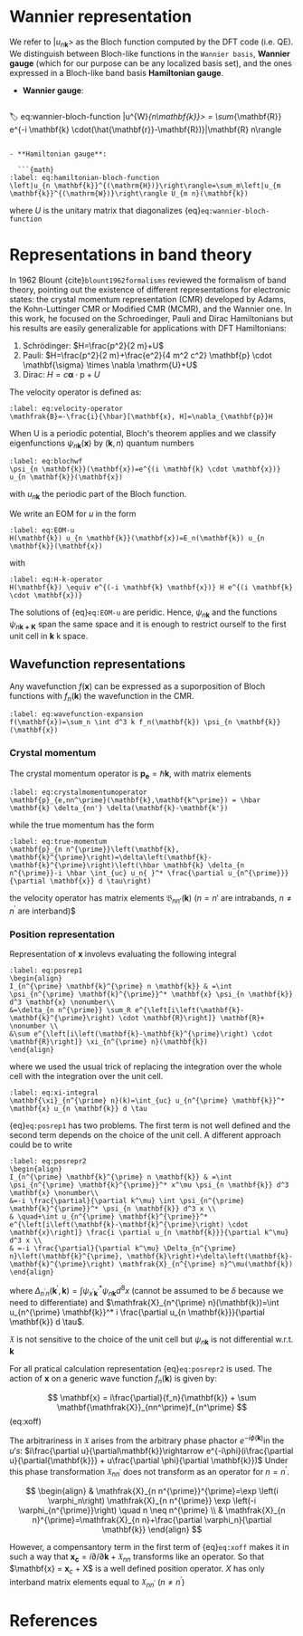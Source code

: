 # Wannier representation
We refer to $|u_{n\mathbf{k}}>$ as the Bloch function computed by the DFT code (i.e. QE).
We distinguish between Bloch-like functions in the `Wannier basis`, **Wannier gauge** (which for our purpose can be any localized basis set), and the ones expressed in a Bloch-like band basis **Hamiltonian gauge**.

- **Wannier gauge**: 
  
  ```{math}
:label: eq:wannier-bloch-function
|u^{W}_{n\mathbf{k}}> = \sum_{\mathbf{R}} e^{-i \mathbf{k} \cdot(\hat{\mathbf{r}}-\mathbf{R})}|\mathbf{R} n\rangle
```
  
- **Hamiltonian gauge**:
  
  ```{math}
:label: eq:hamiltonian-bloch-function
\left|u_{n \mathbf{k}}^{(\mathrm{H})}\right\rangle=\sum_m\left|u_{m \mathbf{k}}^{(\mathrm{W})}\right\rangle U_{m n}(\mathbf{k})
```

where $U$ is the unitary matrix that diagonalizes {eq}`eq:wannier-bloch-function` 

# Representations in band theory
In 1962 Blount {cite}`blount1962formalisms` reviewed the formalism of band theory, pointing out the existence of different representations for electronic states: the crystal momentum representation (CMR) developed by Adams, the Kohn-Luttinger CMR or Modified CMR (MCMR), and the Wannier one.
In this work, he focused on the Schroedinger, Pauli and Dirac Hamiltonians but his results are easily generalizable for applications with DFT Hamiltonians:

 1) Schrödinger: $H=\frac{p^2}{2 m}+U$
 2) Pauli: $H=\frac{p^2}{2 m}+\frac{e^2}{4 m^2 c^2} \mathbf{p} \cdot \mathbf{\sigma} \times \nabla \mathrm{U}+U$
 3) Dirac: $H=c \boldsymbol{\alpha} \cdot \mathrm{p}+U$

The velocity operator is defined as:

```{math}
:label: eq:velocity-operator
\mathfrak{B}=-\frac{i}{\hbar}[\mathbf{x}, H]=\nabla_{\mathbf{p}}H
```

When U is a periodic potential, Bloch's theorem applies and we classify eigenfunctions $\psi_{n\mathbf{k}}(\mathbf{x})$ by ($\mathbf{k}, n$) quantum numbers

```{math}
:label: eq:blochwf
\psi_{n \mathbf{k}}(\mathbf{x})=e^{(i \mathbf{k} \cdot \mathbf{x})} u_{n \mathbf{k}}(\mathbf{x})
```
with $u_{n\mathbf{k}}$ the periodic part of the Bloch function.

We write an EOM for $u$ in the form
```{math}
:label: eq:EOM-u
H(\mathbf{k}) u_{n \mathbf{k}}(\mathbf{x})=E_n(\mathbf{k}) u_{n \mathbf{k}}(\mathbf{x})
```

with

```{math}
:label: eq:H-k-operator
H(\mathbf{k}) \equiv e^{(-i \mathbf{k} \mathbf{x})} H e^{(i \mathbf{k} \cdot \mathbf{x})}
```

The solutions of {eq}`eq:EOM-u` are peridic. Hence, $\psi_{n\mathbf{k}}$ and the functions $\psi_{n\mathbf{k+K}}$ span the same space and it is enough
to restrict ourself to the first unit cell in $\mathbf{k}$ k space.

## Wavefunction representations
Any wavefunction $f(\mathbf{x})$ can be expressed as a suporposition of Bloch functions with $f_{n}(\mathbf{k})$ the wavefunction in the CMR.

```{math}
:label: eq:wavefunction-expansion
f(\mathbf{x})=\sum_n \int d^3 k f_n(\mathbf{k}) \psi_{n \mathbf{k}}(\mathbf{x})
```

### Crystal momentum
The crystal momentum operator is $\mathbf{p_e} = \hbar \mathbf{k}$, with matrix elements

```{math}
:label: eq:crystalmomentumoperator
\mathbf{p}_{e,nn^\prime}(\mathbf{k},\mathbf{k^\prime}) = \hbar \mathbf{k} \delta_{nn'} \delta(\mathbf{k}-\mathbf{k'})
```

while the true momentum has the form

```{math}
:label: eq:true-momentum
\mathbf{p}_{n n^{\prime}}\left(\mathbf{k}, \mathbf{k}^{\prime}\right)=\delta\left(\mathbf{k}-\mathbf{k}^{\prime}\right)\left(\hbar \mathbf{k} \delta_{n n^{\prime}}-i \hbar \int_{uc} u_n{ }^* \frac{\partial u_{n^{\prime}}}{\partial \mathbf{x}} d \tau\right)
```

the velocity operator has matrix elements $\mathfrak{B}_{nn\prime}(\mathbf{k})$ ($n=n\prime$ are intrabands, $n\neq n^\prime$ are interband)$

### Position representation
Representation of $\mathbf{x}$ involevs evaluating the following integral

```{math}
:label: eq:posrep1
\begin{align}
I_{n^{\prime} \mathbf{k}^{\prime} n \mathbf{k}} & =\int \psi_{n^{\prime} \mathbf{k}^{\prime}}^* \mathbf{x} \psi_{n \mathbf{k}} d^3 \mathbf{x} \nonumber\\
&=\delta_{n n^{\prime}} \sum_R e^{\left[i\left(\mathbf{k}-\mathbf{k}^{\prime}\right) \cdot \mathbf{R}\right]} \mathbf{R}+ \nonumber \\
&\sum e^{\left[i\left(\mathbf{k}-\mathbf{k}^{\prime}\right) \cdot \mathbf{R}\right]} \xi_{n^{\prime} n}(\mathbf{k})
\end{align}
```

where we used the usual trick of replacing the integration over the whole cell with the integration over the unit cell.

```{math}
:label: eq:xi-integral
\mathbf{\xi}_{n^{\prime} n}(k)=\int_{uc} u_{n^{\prime} \mathbf{k}}^* \mathbf{x} u_{n \mathbf{k}} d \tau
```

{eq}`eq:posrep1` has two problems. The first term is not well defined and the second term depends on the choice of the unit cell.
A different approach could be to write

```{math}
:label: eq:posrepr2
\begin{align}
I_{n^{\prime} \mathbf{k}^{\prime} n \mathbf{k}} & =\int \psi_{n^{\prime} \mathbf{k}^{\prime}}^* x^\mu \psi_{n \mathbf{k}} d^3 \mathbf{x} \nonumber\\
&=-i \frac{\partial}{\partial k^\mu} \int \psi_{n^{\prime} \mathbf{k}^{\prime}}^* \psi_{n \mathbf{k}} d^3 x \\
& \quad+\int u_{n^{\prime} \mathbf{k}^{\prime}}^* e^{\left[i\left(\mathbf{k}-\mathbf{k}^{\prime}\right) \cdot \mathbf{x}\right]} \frac{i \partial u_{n \mathbf{k}}}{\partial k^\mu} d^3 x \\
& =-i \frac{\partial}{\partial k^\mu} \Delta_{n^{\prime} n}\left(\mathbf{k}^{\prime}, \mathbf{k}\right)+\delta\left(\mathbf{k}-\mathbf{k}^{\prime}\right) \mathfrak{X}_{n^{\prime} n}^\mu(\mathbf{k})
\end{align}
```

where $\Delta_{n^{\prime} n}\left(\mathbf{k}^{\prime}, \mathbf{k}\right)=\int \psi_{x^{\prime} \mathbf{k}^{\prime}}^* \psi_{n \mathbf{k}} d^8 x$ (cannot be assumed to be $\delta$ because we need to differentiate) and $\mathfrak{X}_{n^{\prime} n}(\mathbf{k})=\int u_{n^{\prime} \mathbf{k}}^* i \frac{\partial u_{n \mathbf{k}}}{\partial \mathbf{k}} d \tau$.

$\mathfrak{X}$ is not sensitive to the choice of the unit cell but $\psi_{n\mathbf{k}}$ is not differential w.r.t. $\mathbf{k}$

For all pratical calculation representation {eq}`eq:posrepr2` is used.
The action of $\mathbf{x}$ on a generic wave function $f_n(\mathbf{k})$ is given by:

$$
\mathbf{x} = i\frac{\partial}{f_n}{\mathbf{k}} + \sum \mathbf{\mathfrak{X}}_{nn^\prime}f_{n^\prime}
$$ (eq:xoff)

The arbitrariness in $\mathfrak{X}$ arises from the arbitrary phase phactor $e^{-i\phi(\mathbf{k})}$in the $u's$: $i\frac{\partial u}{\partial\mathbf{k}}\rightarrow e^{-i\phi}(i\frac{\partial u}{\partial{\mathbf{k}}} + u\frac{\partial \phi}{\partial \mathbf{k}})$
Under this phase transformation $\mathfrak{X}_{nn^\prime}$ does not transform as an operator for $n = n^\prime$.

$$
\begin{align}
& \mathfrak{X}_{n n^{\prime}}^{\prime}=\exp \left(i \varphi_n\right) \mathfrak{X}_{n n^{\prime}} \exp \left(-i \varphi_{n^{\prime}}\right) \quad n \neq n^{\prime} \\
& \mathfrak{X}_{n n}^{\prime}=\mathfrak{X}_{n n}+\frac{\partial \varphi_n}{\partial \mathbf{k}}
\end{align}
$$

However, a compensantory term in the first term of {eq}`eq:xoff` makes it in such a way that $\mathbf{x_c} = i\partial/\partial\mathbf{k} + \mathfrak{X}_{nn}$ transforms like an operator. So that $\mathbf{x} = $\mathbf{x}_c$ + X$ is a well defined position operator.
$X$ has only interband matrix elements equal to $\mathfrak{X}_{nn^\prime}$ ($n\neq n^\prime$)

# References

```{bibliography}
